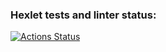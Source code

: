 ### Hexlet tests and linter status:
[![Actions Status](https://github.com/Dddarknight/python-project-52/workflows/hexlet-check/badge.svg)](https://github.com/Dddarknight/python-project-52/actions)